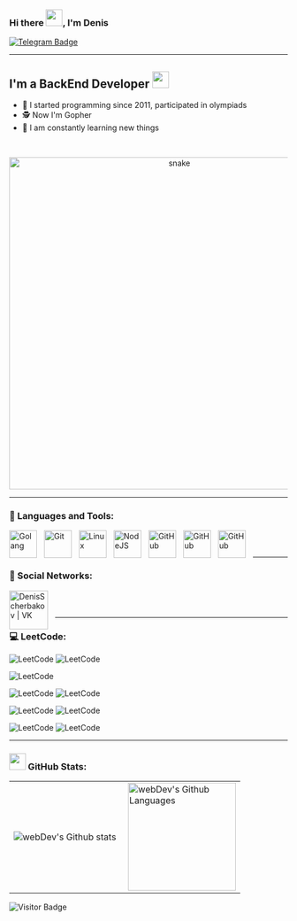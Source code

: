 ### Hi there <img src="https://media.giphy.com/media/AOXNxxIJuBQdNTBblp/giphy.gif" width="30px">, I'm Denis
[![Telegram Badge](https://img.shields.io/badge/-Write_me-blue?style=flat&logo=Telegram&logoColor=white)](https://t.me/aaapchiiiii)

---
## I'm a BackEnd Developer <img src="https://media.giphy.com/media/WUlplcMpOCEmTGBtBW/giphy.gif" width="30px">
- 💪 I started programming since 2011, participated in olympiads
- 🕵️ Now I'm Gopher
- 🎯 I am constantly learning new things
<br />
<p align="center">
 <img width="600" src="https://tenor.com/ru/view/dancing-gopher-dancing-gopher-golang-gif-21954547" alt="snake"/>
</p>

---
### 🧰 Languages and Tools:

<img align="left" alt="Golang" width="50px" style="padding-right:10px;" src="https://cdn.jsdelivr.net/gh/devicons/devicon/icons/go/go-original.svg" />
<img align="left" alt="Git" width="50px" style="padding-right:10px;" src="https://cdn.jsdelivr.net/gh/devicons/devicon/icons/git/git-original.svg" />
<img align="left" alt="Linux" width="50px" style="padding-right:10px;" src="https://cdn.jsdelivr.net/gh/devicons/devicon/icons/linux/linux-original.svg" />
<img align="left" alt="NodeJS" width="50px" style="padding-right:10px;" src="https://cdn.jsdelivr.net/gh/devicons/devicon/icons/nodejs/nodejs-original.svg" />
<img align="left" alt="GitHub" width="50px" style="padding-right:10px;" src="https://cdn.jsdelivr.net/gh/devicons/devicon/icons/github/github-original.svg" />
<img align="left" alt="GitHub" width="50px" style="padding-right:10px;" src="https://cdn.jsdelivr.net/gh/devicons/devicon/icons/docker/docker-original-wordmark.svg" />
<img align="left" alt="GitHub" width="50px" style="padding-right:10px;" src="https://cdn.jsdelivr.net/gh/devicons/devicon/icons/postgresql/postgresql-original-wordmark.svg" />

<br />
<br />

---
### 💬 Social Networks:

[<img align="left" alt="DenisScherbakov | VK" width="70px" style="padding-right:10px;" src="https://media.giphy.com/media/4fGNh8cEOdGWa2hA4z/giphy.gif" />][vk]
<br />
<br />

---
### 💻 LeetCode:

![LeetCode](https://badges.peiyuan.ch/leetcode/slipneff/name)
![LeetCode](https://badges.peiyuan.ch/leetcode/slipneff/ranking)

![LeetCode](https://badges.peiyuan.ch/leetcode/slipneff/submission?accepted=false&difficulty=all)

![LeetCode](https://badges.peiyuan.ch/leetcode/slipneff/submission?accepted=true&difficulty=easy)
![LeetCode](https://badges.peiyuan.ch/leetcode/slipneff/rate?difficulty=easy)

![LeetCode](https://badges.peiyuan.ch/leetcode/slipneff/submission?accepted=true&difficulty=medium)
![LeetCode](https://badges.peiyuan.ch/leetcode/slipneff/rate?difficulty=medium)

![LeetCode](https://badges.peiyuan.ch/leetcode/slipneff/submission?accepted=true&difficulty=hard)
![LeetCode](https://badges.peiyuan.ch/leetcode/slipneff/rate?difficulty=hard)

[vk]: https://vk.com/all.aadenis
[TG]: https://t.me/aaapchiiiii

---

###  <img src="https://media.giphy.com/media/cj87CxfRtrUifF3Ryk/giphy.gif" width="30px"> GitHub Stats:

<table>
  <tr>
    <td>
      <img align="left" src="http://github-readme-streak-stats.herokuapp.com?user=Slipneff&theme=dark&background=000000" alt="webDev's Github stats" />
    </td>
    <td>
      <img height="195px" align="right" alt="webDev's Github Languages" src="https://github-readme-stats-sigma-five.vercel.app/api/top-langs/?username=Slipneff&layout=compact&theme=vision-friendly-dark" />
    </td>
  </tr>
</table>

![Visitor Badge](https://visitor-badge.laobi.icu/badge?page_id=slipneff)
